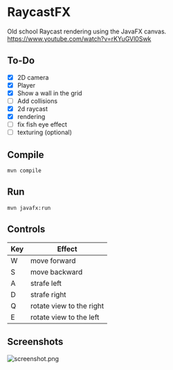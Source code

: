 # RaycastFX
Old school Raycast rendering using the JavaFX canvas.
https://www.youtube.com/watch?v=rKYuGVl0Swk

## To-Do
- [x] 2D camera
- [x] Player 
- [x] Show a wall in the grid
- [ ] Add collisions
- [x] 2d raycast
- [x] rendering
- [ ] fix fish eye effect
- [ ] texturing (optional)

## Compile
```
mvn compile
```

## Run
```
mvn javafx:run
```

## Controls
| Key | Effect                   |
|-----|--------------------------|
| W   | move forward             |
| S   | move backward            |
| A   | strafe left              |
| D   | strafe right             |
| Q   | rotate view to the right |
| E   | rotate view to the left  |


## Screenshots
![screenshot.png](screenshots/screenshot.png)

